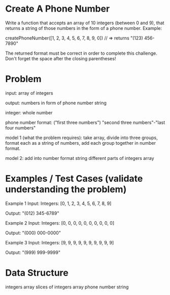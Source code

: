# Create A Phone Number
Write a function that accepts an array of 10 integers (between 0 and 9), that returns a string of those numbers in the form of a phone number.
Example:

createPhoneNumber([1, 2, 3, 4, 5, 6, 7, 8, 9, 0]) // => returns "(123) 456-7890"

The returned format must be correct in order to complete this challenge.
Don't forget the space after the closing parentheses!

# Problem
input:
    array of integers

output:
    numbers in form of phone number string

integer: 
    whole number

phone number format:
("first three numbers") "second three numbers"-"last four numbers"

model 1 (what the problem requires):
    take array, divide into three groups, format each as a string of numbers, add each group together in number format.

model 2:
    add into number format string different parts of integers array

# Examples / Test Cases (validate understanding the problem)

Example 1
Input:
    Integers: [0, 1, 2, 3, 4, 5, 6, 7, 8, 9]

Output:
    "(012) 345-6789"

Example 2
Input:
    Integers: [0, 0, 0, 0, 0, 0, 0, 0, 0, 0]

Output:
    "(000) 000-0000"
    
Example 3
Input:
    Integers: [9, 9, 9, 9, 9, 9, 9, 9, 9, 9]

Output:
    "(999) 999-9999"

# Data Structure
integers array
slices of integers array
phone number string
